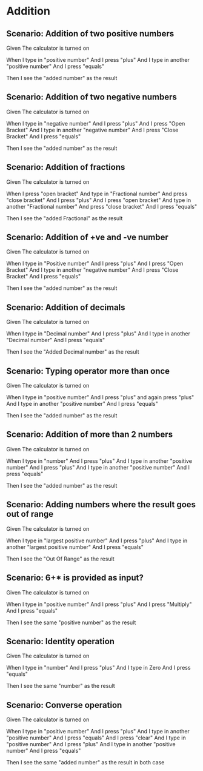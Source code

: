 # Addition

## Scenario: Addition of two positive numbers
Given The calculator is turned on

When I type in "positive number"
And I press "plus"
And I type in another "positive number"
And I press "equals"

Then I see the "added number" as the result


## Scenario: Addition of two negative numbers
Given The calculator is turned on

When I type in "negative number"
And I press "plus"
And I press "Open Bracket"
And I type in another "negative number"
And I press "Close Bracket"
And I press "equals"

Then I see the "added number" as the result
 
## Scenario: Addition of fractions
Given The calculator is turned on

When I press "open bracket"
And type in "Fractional number"
And press "close bracket"
And I press "plus"
And I press "open bracket"
And type in another "Fractional number"
And press "close bracket"
And I press "equals"

Then I see the "added Fractional" as the result

 

## Scenario: Addition of +ve and -ve number
Given The calculator is turned on

When I type in "Positive number"
And I press "plus"
And I press "Open Bracket"
And I type in another "negative number"
And I press "Close Bracket"
And I press "equals"

Then I see the "added number" as the result

 

## Scenario: Addition of decimals
Given The calculator is turned on

When I type in "Decimal number"
And I press "plus"
And I type in another "Decimal number"
And I press "equals"

Then I see the "Added Decimal number" as the result

 

## Scenario: Typing operator more than once
Given The calculator is turned on

When I type in "positive number"
And I press "plus" and again press "plus"
And I type in another "positive number"
And I press "equals"

Then I see the "added number" as the result

 
## Scenario: Addition of more than 2 numbers
Given The calculator is turned on

When I type in "number"
And I press "plus"
And I type in another "positive number"
And I press "plus"
And I type in another "positive number"
And I press "equals"

Then I see the "added number" as the result
 
## Scenario: Adding numbers where the result goes out of range
Given The calculator is turned on

When I type in "largest positive number"
And I press "plus"
And I type in another "largest positive number"
And I press "equals"

Then I see the "Out Of Range" as the result

## Scenario: 6+* is provided as input?
Given The calculator is turned on

When I type in "positive number"
And I press "plus"
And I press "Multiply"
And I press "equals"

Then I see the same "positive number" as the result

## Scenario: Identity operation
Given The calculator is turned on

When I type in "number"
And I press "plus"
And I type in Zero
And I press "equals"

Then I see the same "number" as the result

## Scenario: Converse operation
Given The calculator is turned on

When I type in "positive number"
And I press "plus"
And I type in another "positive number"
And I press "equals"
And I press "clear"
And I type in "positive number"
And I press "plus"
And I type in another "positive number"
And I press "equals"

Then I see the same "added number" as the result in both case
